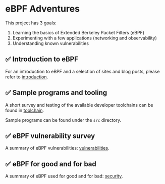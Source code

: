 # eBPF Adventures

This project has 3 goals:
1. Learning the basics of Extended Berkeley Packet Filters (eBPF)
2. Experimenting with a few applications (networking and observability) 
3. Understanding known vulnerabilities

## ✅ Introduction to eBPF

For an introduction to eBPF and a selection of sites and blog posts, please refer to [introduction](docs/introduction.md).

## ✅ Sample programs and tooling

A short survey and testing of the available developer toolchains can be found in [toolchain](docs/toolchain.md).

Sample programs can be found under the `src` directory.

## ✅ eBPF vulnerability survey

A summary of eBPF vulnerabilities: [vulnerabilities](docs/vulnerabilities.md).

## ✅ eBPF for good and for bad

A summary of eBPF used for good and for bad: [security](docs/security.md).